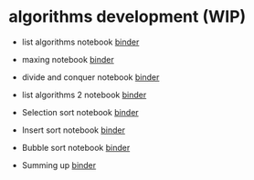 # algorithms development (WIP)


* list algorithms notebook [binder](https://mybinder.org/v2/gh/tutorials-4newbies/algorithms_development/master?filepath=list_algorithms.ipynb)

* maxing notebook [binder](https://mybinder.org/v2/gh/tutorials-4newbies/algorithms_development/master?filepath=maxing.ipynb)

* divide and conquer notebook [binder](https://mybinder.org/v2/gh/tutorials-4newbies/algorithms_development/master?filepath=divide_conquer_binary_search.ipynb)


* list algorithms 2 notebook [binder](https://mybinder.org/v2/gh/tutorials-4newbies/algorithms_development/master?filepath=sortings/list_algorithms_2.ipynb)

* Selection sort notebook [binder](https://mybinder.org/v2/gh/tutorials-4newbies/algorithms_development/master?filepath=sortings/selection_sort.ipynb)

* Insert sort notebook [binder](https://mybinder.org/v2/gh/tutorials-4newbies/algorithms_development/master?filepath=sortings/insert_sort.ipynb)

* Bubble sort notebook [binder](https://mybinder.org/v2/gh/tutorials-4newbies/algorithms_development/master?filepath=sortings/bubble_sort.ipynb)

* Summing up [binder](https://mybinder.org/v2/gh/tutorials-4newbies/algorithms_development/master?filepath=sortings/sorting_summing_up.ipynb)